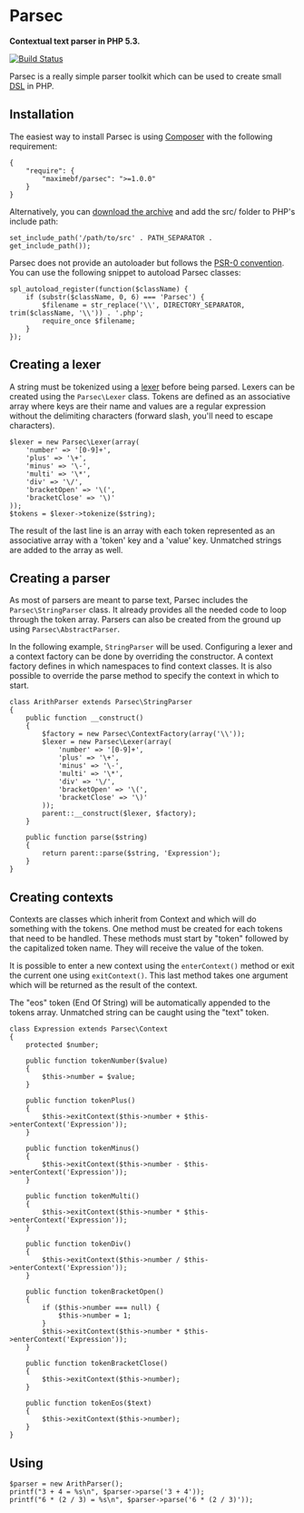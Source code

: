 # Parsec

**Contextual text parser in PHP 5.3.**

[![Build Status](https://secure.travis-ci.org/maximebf/parsec.png)](http://travis-ci.org/maximebf/parsec)

Parsec is a really simple parser toolkit which can be used to create small [DSL](http://en.wikipedia.org/wiki/Domain-specific_language) in PHP.

## Installation

The easiest way to install Parsec is using [Composer](https://github.com/composer/composer)
with the following requirement:

    {
        "require": {
            "maximebf/parsec": ">=1.0.0"
        }
    }

Alternatively, you can [download the archive](https://github.com/maximebf/parsec/zipball/master) 
and add the src/ folder to PHP's include path:

    set_include_path('/path/to/src' . PATH_SEPARATOR . get_include_path());

Parsec does not provide an autoloader but follows the [PSR-0 convention](https://github.com/php-fig/fig-standards/blob/master/accepted/PSR-0.md).  
You can use the following snippet to autoload Parsec classes:

    spl_autoload_register(function($className) {
        if (substr($className, 0, 6) === 'Parsec') {
            $filename = str_replace('\\', DIRECTORY_SEPARATOR, trim($className, '\\')) . '.php';
            require_once $filename;
        }
    });

## Creating a lexer

A string must be tokenized using a [lexer](http://en.wikipedia.org/wiki/Lexical_analysis) before being parsed.
Lexers can be created using the `Parsec\Lexer` class. Tokens are defined as an associative array 
where keys are their name and values are a regular expression without the delimiting characters 
(forward slash, you'll need to escape characters).

    $lexer = new Parsec\Lexer(array(
        'number' => '[0-9]+',
        'plus' => '\+',
        'minus' => '\-',
        'multi' => '\*',
        'div' => '\/',
        'bracketOpen' => '\(',
        'bracketClose' => '\)'
    ));
    $tokens = $lexer->tokenize($string);

The result of the last line is an array with each token represented as an associative array 
with a 'token' key and a 'value' key. Unmatched strings are added to the array as well.

## Creating a parser

As most of parsers are meant to parse text, Parsec includes the `Parsec\StringParser` class. 
It already provides all the needed code to loop through the token array. 
Parsers can also be created from the ground up using `Parsec\AbstractParser`.

In the following example, `StringParser` will be used. Configuring a lexer and a context factory can be 
done by overriding the constructor. A context factory defines in which namespaces to find context classes. 
It is also possible to override the parse method to specify the context in which to start.

    class ArithParser extends Parsec\StringParser
    {
        public function __construct()
        {
            $factory = new Parsec\ContextFactory(array('\\'));
            $lexer = new Parsec\Lexer(array(
                'number' => '[0-9]+',
                'plus' => '\+',
                'minus' => '\-',
                'multi' => '\*',
                'div' => '\/',
                'bracketOpen' => '\(',
                'bracketClose' => '\)'
            ));
            parent::__construct($lexer, $factory);
        }
        
        public function parse($string)
        {
            return parent::parse($string, 'Expression');
        }
    }

## Creating contexts

Contexts are classes which inherit from Context and which will do something with the tokens. 
One method must be created for each tokens that need to be handled. These methods must start by "token" 
followed by the capitalized token name. They will receive the value of the token.

It is possible to enter a new context using the `enterContext()` method or exit the current one using `exitContext()`.
This last method takes one argument which will be returned as the result of the context.

The "eos" token (End Of String) will be automatically appended to the tokens array. 
Unmatched string can be caught using the "text" token.

    class Expression extends Parsec\Context
    {
        protected $number;
        
        public function tokenNumber($value)
        {
            $this->number = $value;
        }
        
        public function tokenPlus()
        {
            $this->exitContext($this->number + $this->enterContext('Expression'));
        }
        
        public function tokenMinus()
        {
            $this->exitContext($this->number - $this->enterContext('Expression'));
        }
        
        public function tokenMulti()
        {
            $this->exitContext($this->number * $this->enterContext('Expression'));
        }
        
        public function tokenDiv()
        {
            $this->exitContext($this->number / $this->enterContext('Expression'));
        }
        
        public function tokenBracketOpen()
        {
            if ($this->number === null) {
                $this->number = 1;
            }
            $this->exitContext($this->number * $this->enterContext('Expression'));
        }
        
        public function tokenBracketClose()
        {
            $this->exitContext($this->number);
        }
        
        public function tokenEos($text)
        {
            $this->exitContext($this->number);
        }
    }
    
## Using

    $parser = new ArithParser();
    printf("3 + 4 = %s\n", $parser->parse('3 + 4'));
    printf("6 * (2 / 3) = %s\n", $parser->parse('6 * (2 / 3)'));
    

